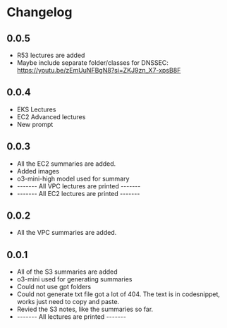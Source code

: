 # Changelog 

## 0.0.5
- R53 lectures are added
- Maybe include separate folder/classes for DNSSEC: https://youtu.be/zEmUuNFBgN8?si=ZKJ9zn_X7-xpsB8F

## 0.0.4
- EKS Lectures 
- EC2 Advanced lectures
- New prompt

## 0.0.3
- All the EC2 summaries are added.
- Added images
- o3-mini-high model used for summary
- ------- All VPC lectures are printed -------
- ------- All EC2 lectures are printed -------

## 0.0.2
- All the VPC summaries are added. 

## 0.0.1
- All of the S3 summaries are added
- o3-mini used for generating summaries
- Could not use gpt folders
- Could not generate txt file got a lot of 404. The text is in codesnippet, works just need to copy and paste.
- Revied the S3 notes, like the summaries so far.
- ------- All lectures are printed -------